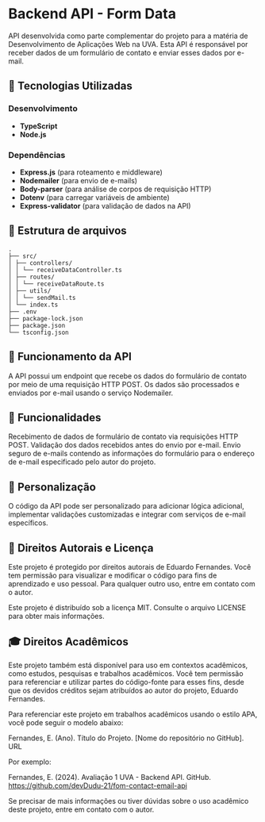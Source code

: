 # Backend API - Form Data

API desenvolvida como parte complementar do projeto para a matéria de Desenvolvimento de Aplicações Web na UVA. Esta API é responsável por receber dados de um formulário de contato e enviar esses dados por e-mail.

## 🚀 Tecnologias Utilizadas

### Desenvolvimento

- **TypeScript**
- **Node.js**

### Dependências

- **Express.js** (para roteamento e middleware)
- **Nodemailer** (para envio de e-mails)
- **Body-parser** (para análise de corpos de requisição HTTP)
- **Dotenv** (para carregar variáveis de ambiente)
- **Express-validator** (para validação de dados na API)

## 📂 Estrutura de arquivos

```text
.
├── src/
│ ├── controllers/
│ │ └── receiveDataController.ts
│ ├── routes/
│ │ └── receiveDataRoute.ts
│ ├── utils/
│ │ └── sendMail.ts
│ └── index.ts
├── .env
├── package-lock.json
├── package.json
└── tsconfig.json
```

## 📡 Funcionamento da API
A API possui um endpoint que recebe os dados do formulário de contato por meio de uma requisição HTTP POST. Os dados são processados e enviados por e-mail usando o serviço Nodemailer.

## 🎯 Funcionalidades
Recebimento de dados de formulário de contato via requisições HTTP POST.
Validação dos dados recebidos antes do envio por e-mail.
Envio seguro de e-mails contendo as informações do formulário para o endereço de e-mail especificado pelo autor do projeto.

## 🔧 Personalização
O código da API pode ser personalizado para adicionar lógica adicional, implementar validações customizadas e integrar com serviços de e-mail específicos.

## 📄 Direitos Autorais e Licença
Este projeto é protegido por direitos autorais de Eduardo Fernandes. Você tem permissão para visualizar e modificar o código para fins de aprendizado e uso pessoal. Para qualquer outro uso, entre em contato com o autor.

Este projeto é distribuído sob a licença MIT. Consulte o arquivo LICENSE para obter mais informações.

## 🎓 Direitos Acadêmicos
Este projeto também está disponível para uso em contextos acadêmicos, como estudos, pesquisas e trabalhos acadêmicos. Você tem permissão para referenciar e utilizar partes do código-fonte para esses fins, desde que os devidos créditos sejam atribuídos ao autor do projeto, Eduardo Fernandes.

Para referenciar este projeto em trabalhos acadêmicos usando o estilo APA, você pode seguir o modelo abaixo:

Fernandes, E. (Ano). Título do Projeto. [Nome do repositório no GitHub]. URL

Por exemplo:

Fernandes, E. (2024). Avaliação 1 UVA - Backend API. GitHub. https://github.com/devDudu-21/fom-contact-email-api

Se precisar de mais informações ou tiver dúvidas sobre o uso acadêmico deste projeto, entre em contato com o autor.
